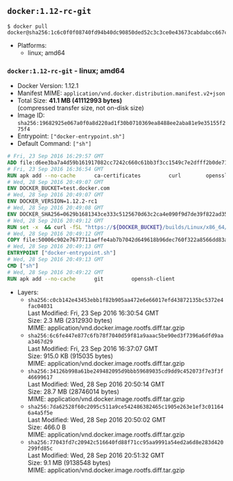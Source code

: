 ## `docker:1.12-rc-git`

```console
$ docker pull docker@sha256:1c6c0f0f08740fd94b40dc90850ded52c3c3ce0e43673cabdabcc667c0ca2421
```

-	Platforms:
	-	linux; amd64

### `docker:1.12-rc-git` - linux; amd64

-	Docker Version: 1.12.1
-	Manifest MIME: `application/vnd.docker.distribution.manifest.v2+json`
-	Total Size: **41.1 MB (41112993 bytes)**  
	(compressed transfer size, not on-disk size)
-	Image ID: `sha256:19682925e067a0f0a8d220ad1f30b0710369ea8488ee2aba81e9e35155f275f4`
-	Entrypoint: `["docker-entrypoint.sh"]`
-	Default Command: `["sh"]`

```dockerfile
# Fri, 23 Sep 2016 16:29:57 GMT
ADD file:d6ee3ba7a4d59b161917082cc7242c660c61bb3f3cc1549c7e2dfff2b0de7104 in / 
# Fri, 23 Sep 2016 16:36:54 GMT
RUN apk add --no-cache 		ca-certificates 		curl 		openssl
# Wed, 28 Sep 2016 20:49:07 GMT
ENV DOCKER_BUCKET=test.docker.com
# Wed, 28 Sep 2016 20:49:07 GMT
ENV DOCKER_VERSION=1.12.2-rc1
# Wed, 28 Sep 2016 20:49:08 GMT
ENV DOCKER_SHA256=0629b1681343ce333c5125670d63c2ca4e090f9d7de39f822ad35445eef124db
# Wed, 28 Sep 2016 20:49:12 GMT
RUN set -x 	&& curl -fSL "https://${DOCKER_BUCKET}/builds/Linux/x86_64/docker-${DOCKER_VERSION}.tgz" -o docker.tgz 	&& echo "${DOCKER_SHA256} *docker.tgz" | sha256sum -c - 	&& tar -xzvf docker.tgz 	&& mv docker/* /usr/local/bin/ 	&& rmdir docker 	&& rm docker.tgz 	&& docker -v
# Wed, 28 Sep 2016 20:49:12 GMT
COPY file:50006c902e7677711aeffe4ab7b7042d649618b96dec760f322a8566dd83ab25 in /usr/local/bin/ 
# Wed, 28 Sep 2016 20:49:13 GMT
ENTRYPOINT ["docker-entrypoint.sh"]
# Wed, 28 Sep 2016 20:49:13 GMT
CMD ["sh"]
# Wed, 28 Sep 2016 20:49:22 GMT
RUN apk add --no-cache 		git 		openssh-client
```

-	Layers:
	-	`sha256:c0cb142e43453ebb1f82b905aa472e6e66017efd43872135bc5372e4fac04031`  
		Last Modified: Fri, 23 Sep 2016 16:30:54 GMT  
		Size: 2.3 MB (2312930 bytes)  
		MIME: application/vnd.docker.image.rootfs.diff.tar.gzip
	-	`sha256:6c6fe447e877c6fb78f7040d59f81a9aaac5be90ed3f7396a6dfd9aaa3467d29`  
		Last Modified: Fri, 23 Sep 2016 16:37:07 GMT  
		Size: 915.0 KB (915035 bytes)  
		MIME: application/vnd.docker.image.rootfs.diff.tar.gzip
	-	`sha256:34126b998a61be249482095d9bbb59689035cd9dd9c452073f7e3f3f46699617`  
		Last Modified: Wed, 28 Sep 2016 20:50:14 GMT  
		Size: 28.7 MB (28746014 bytes)  
		MIME: application/vnd.docker.image.rootfs.diff.tar.gzip
	-	`sha256:7da62528f60c2095c511a9ce542486382465c1905e263e1ef3c011646a4a5f5e`  
		Last Modified: Wed, 28 Sep 2016 20:50:02 GMT  
		Size: 466.0 B  
		MIME: application/vnd.docker.image.rootfs.diff.tar.gzip
	-	`sha256:77043fd7c20942c516640fd88f71cc95aa9991a54ed2a6d8e283d420299fd85c`  
		Last Modified: Wed, 28 Sep 2016 20:51:32 GMT  
		Size: 9.1 MB (9138548 bytes)  
		MIME: application/vnd.docker.image.rootfs.diff.tar.gzip
